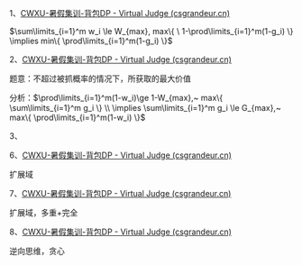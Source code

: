 1、[CWXU-暑假集训-背包DP - Virtual Judge (csgrandeur.cn)](https://vjudge.csgrandeur.cn/contest/502767#problem/A)

$\sum\limits_{i=1}^m w_i \le W_{max}, max\{ \ 1-\prod\limits_{i=1}^m(1-g_i) \} \implies min\{ \prod\limits_{i=1}^m(1-g_i) \}$

2、[CWXU-暑假集训-背包DP - Virtual Judge (csgrandeur.cn)](https://vjudge.csgrandeur.cn/contest/502767#problem/B)

题意：不超过被抓概率的情况下，所获取的最大价值

分析：$\prod\limits_{i=1}^m(1-w_i)\ge 1-W_{max},~ max\{ \sum\limits_{i=1}^m g_i \}  \\   \implies \sum\limits_{i=1}^m g_i \le G_{max},~ max\{ \prod\limits_{i=1}^m(1-w_i) \}$

3、

6、[CWXU-暑假集训-背包DP - Virtual Judge (csgrandeur.cn)](https://vjudge.csgrandeur.cn/contest/502767#problem/F)

扩展域

7、[CWXU-暑假集训-背包DP - Virtual Judge (csgrandeur.cn)](https://vjudge.csgrandeur.cn/contest/502767#problem/G)

扩展域，多重+完全

8、[CWXU-暑假集训-背包DP - Virtual Judge (csgrandeur.cn)](https://vjudge.csgrandeur.cn/contest/502767#problem/H)

逆向思维，贪心
